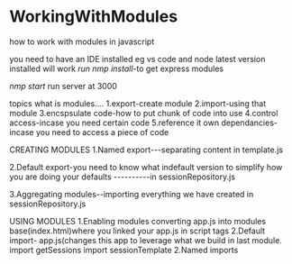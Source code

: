 # WorkingWithModules
how to work with modules in javascript

you need to have an IDE installed eg vs code and node latest version installed will work
*run nmp install*-to get express modules

*nmp start* run server at 3000


topics
what is modules....
1.export-create module
2.import-using that module
3.encspsulate code-how to put chunk of code into use
4.control access-incase you need certain code
5.reference it own dependancies-incase you need to access a piece of code

CREATING MODULES
1.Named export---separating content in template.js

2.Default export-you need to know what indefault version to simplify how you are doing your defaults
----------in sessionRepository.js

3.Aggregating modules--importing everything we have created in sessionRepository.js


USING MODULES
1.Enabling modules
converting app.js into modules base(index.html)where you linked your app.js in script tags
2.Default import-
app.js(changes this app to leverage what we build in last module.
import getSessions
import sessionTemplate
2.Named imports

